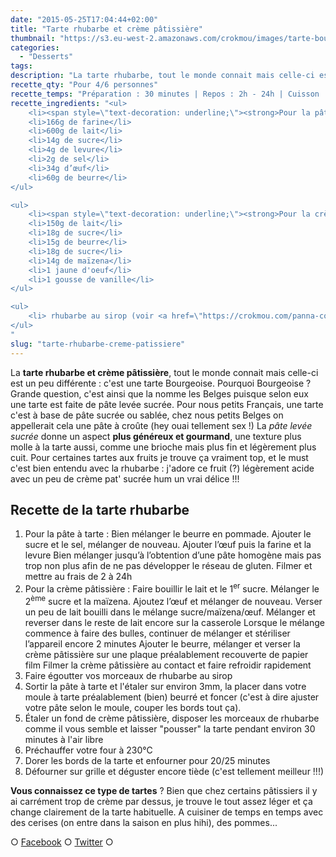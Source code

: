 ```yaml
---
date: "2015-05-25T17:04:44+02:00"
title: "Tarte rhubarbe et crème pâtissière"
thumbnail: "https://s3.eu-west-2.amazonaws.com/crokmou/images/tarte-bourgeoise-rhubarbe-recette-crokmou-blog-culinaire1.jpg"
categories:
  - "Desserts"
tags:
description: "La tarte rhubarbe, tout le monde connait mais celle-ci est un peu différente : c'est une tarte Bourgeoise. Pourquoi Bourgeoise ? ..."
recette_qty: "Pour 4/6 personnes"
recette_temps: "Préparation : 30 minutes | Repos : 2h - 24h | Cuisson : 25 minutes"
recette_ingredients: "<ul>
	<li><span style=\"text-decoration: underline;\"><strong>Pour la pâte à tarte (Bourgeoise) :</strong></span></li>
	<li>166g de farine</li>
	<li>600g de lait</li>
	<li>14g de sucre</li>
	<li>4g de levure</li>
	<li>2g de sel</li>
	<li>34g d’œuf</li>
	<li>60g de beurre</li>
</ul>

<ul>
	<li><span style=\"text-decoration: underline;\"><strong>Pour la crème pâtissière :</strong></span></li>
	<li>150g de lait</li>
	<li>18g de sucre</li>
	<li>15g de beurre</li>
	<li>18g de sucre</li>
	<li>14g de maïzena</li>
	<li>1 jaune d'oeuf</li>
	<li>1 gousse de vanille</li>
</ul>

<ul>
	<li> rhubarbe au sirop (voir <a href=\"https://crokmou.com/panna-cotta-vegan-a-la-vanille-et-sa-gelee-de-rhubarbe-vegan-vanilla-panna-cotta-with-rhubarb-jelly/\" target=\"_blank\">Panna Cotta à la rhubarbe</a>)</li>
</ul>
"
slug: "tarte-rhubarbe-creme-patissiere"
---
```


La **tarte rhubarbe et crème pâtissière**, tout le monde connait mais celle-ci est un peu différente : c'est une tarte Bourgeoise. Pourquoi Bourgeoise ? Grande question, c'est ainsi que la nomme les Belges puisque selon eux une tarte est faite de pâte levée sucrée. Pour nous petits Français, une tarte c'est à base de pâte sucrée ou sablée, chez nous petits Belges on appellerait cela une pâte à croûte (hey ouai tellement sex !) La _pâte levée sucrée_ donne un aspect **plus généreux et gourmand**, une texture plus molle à la tarte aussi, comme une brioche mais plus fin et légèrement plus cuit. Pour certaines tartes aux fruits je trouve ça vraiment top, et le must c'est bien entendu avec la rhubarbe : j'adore ce fruit (?) légèrement acide avec un peu de crème pat' sucrée hum un vrai délice !!!

## **Recette de la tarte rhubarbe**

1.  Pour la pâte à tarte : Bien mélanger le beurre en pommade. Ajouter le sucre et le sel, mélanger de nouveau. Ajouter l’œuf puis la farine et la levure Bien mélanger jusqu’à l’obtention d’une pâte homogène mais pas trop non plus afin de ne pas développer le réseau de gluten. Filmer et mettre au frais de 2 à 24h
2.  Pour la crème pâtissière : Faire bouillir le lait et le 1<sup>er</sup> sucre. Mélanger le 2<sup>ème</sup> sucre et la maïzena. Ajoutez l’œuf et mélanger de nouveau. Verser un peu de lait bouilli dans le mélange sucre/maïzena/œuf. Mélanger et reverser dans le reste de lait encore sur la casserole Lorsque le mélange commence à faire des bulles, continuer de mélanger et stériliser l’appareil encore 2 minutes Ajouter le beurre, mélanger et verser la crème pâtissière sur une plaque préalablement recouverte de papier film Filmer la crème pâtissière au contact et faire refroidir rapidement
3.  Faire égoutter vos morceaux de rhubarbe au sirop
4.  Sortir la pâte à tarte et l'étaler sur environ 3mm, la placer dans votre moule à tarte préalablement (bien) beurré et foncer (c'est à dire ajuster votre pâte selon le moule, couper les bords tout ça).
5.  Étaler un fond de crème pâtissière, disposer les morceaux de rhubarbe comme il vous semble et laisser "pousser" la tarte pendant environ 30 minutes à l'air libre
6.  Préchauffer votre four à 230°C
7.  Dorer les bords de la tarte et enfourner pour 20/25 minutes
8.  Défourner sur grille et déguster encore tiède (c'est tellement meilleur !!!)

**Vous connaissez ce type de tartes** ? Bien que chez certains pâtissiers il y ai carrément trop de crème par dessus, je trouve le tout assez léger et ça change clairement de la tarte habituelle. A cuisiner de temps en temps avec des cerises (on entre dans la saison en plus hihi), des pommes...

○ [Facebook](https://www.facebook.com/crokmou.blog) ○ [Twitter](https://twitter.com/Crokmou) ○